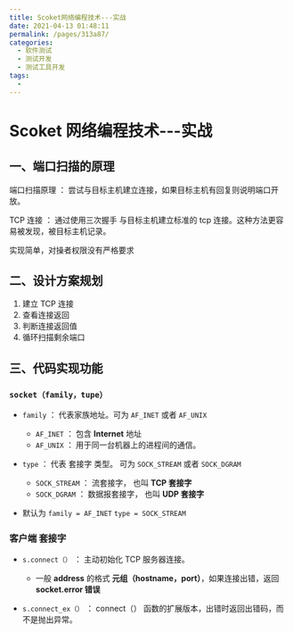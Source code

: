 ```yaml
---
title: Scoket网络编程技术---实战
date: 2021-04-13 01:48:11
permalink: /pages/313a87/
categories:
  - 软件测试
  - 测试开发
  - 测试工具开发
tags:
  - 
---
```

# Scoket 网络编程技术---实战

## 一、端口扫描的原理

端口扫描原理 ： 尝试与目标主机建立连接，如果目标主机有回复则说明端口开放。

TCP 连接 ： 通过使用三次握手 与目标主机建立标准的 tcp 连接。这种方法更容易被发现，被目标主机记录。

实现简单，对操者权限没有严格要求

## 二、设计方案规划

1.  建立 TCP 连接
2.  查看连接返回
3.  判断连接返回值
4.  循环扫描剩余端口

## 三、代码实现功能

### **`socket（family，tupe）`**

-   `family` ： 代表家族地址。可为 `AF_INET` 或者 `AF_UNIX`
    -   `AF_INET` ： 包含 **Internet** 地址
    -   `AF_UNIX` ： 用于同一台机器上的进程间的通信。

-   `type` ： 代表 套接字 类型。 可为 `SOCK_STREAM` 或者 `SOCK_DGRAM`
    -   `SOCK_STREAM` ： 流套接字， 也叫 **TCP 套接字**
    -   `SOCK_DGRAM` ： 数据报套接字， 也叫 **UDP 套接字**
-   默认为 `family = AF_INET` `type = SOCK_STREAM`

### 客户端 套接字

-   `s.connect（）` ： 主动初始化 TCP 服务器连接。
    -   一般 **address** 的格式 **元组（hostname，port）**，如果连接出错，返回 **socket.error 错误**

-   `s.connect_ex（）` ： connect（） 函数的扩展版本，出错时返回出错码，而不是抛出异常。